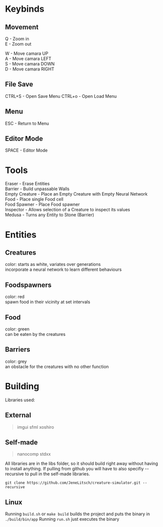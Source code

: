 # Keybinds
## Movement
Q - Zoom in  
E - Zoom out  

W - Move camara UP  
A - Move camara LEFT  
S - Move camara DOWN  
D - Move camara RIGHT  

## File Save
CTRL+S - Open Save Menu 
CTRL+o - Open Load Menu 

## Menu
ESC - Return to Menu

## Editor Mode
SPACE - Editor Mode

# Tools

Eraser          - Erase Entities  
Barrier         - Build unpassable Walls  
Empty Creature  - Place an Empty Creature with Empty Neural Network  
Food            - Place single Food cell  
Food Spawner    - Place Food spawner  
Inspector       - Allows selection of a Creature to inspect its values  
Medusa          - Turns any Entity to Stone (Barrier)  

# Entities

## Creatures
color: starts as white, variates over generations  
incorporate a neural network to learn different behaviours

## Foodspawners
color: red  
spawn food in their vicinity at set intervals

## Food
color: green  
can be eaten by the creatures

## Barriers
color: grey  
an obstacle for the creatures with no other function

# Building

Libraries used: 

## External
> imgui
> sfml
> xoshiro

## Self-made
> nanocomp
> stdxx

All libraries are in the libs folder, so it should build right away without having to install anything.
If pulling from github you will have to also specifiy --recursive to pull in the self-made libraries.

```
git clone https://github.com/JeneLitsch/creature-simulator.git --recursive
```

## Linux
Running `build.sh` or `make build` builds the project and puts the binary in `./build/bin/app`
Running `run.sh` just executes the binary
